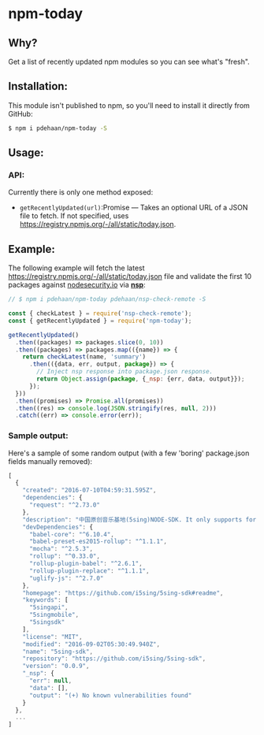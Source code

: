 # npm-today

## Why?

Get a list of recently updated npm modules so you can see what's "fresh".

## Installation:

This module isn't published to npm, so you'll need to install it directly from GitHub:

```sh
$ npm i pdehaan/npm-today -S
```

## Usage:

### API:

Currently there is only one method exposed:

- `getRecentlyUpdated(url)`:Promise &mdash; Takes an optional URL of a JSON file to fetch. If not specified, uses https://registry.npmjs.org/-/all/static/today.json.

## Example:

The following example will fetch the latest https://registry.npmjs.org/-/all/static/today.json file and validate the first 10 packages against [nodesecurity.io](https://nodesecurity.io/) via [**nsp**](http://npm.im/nsp):

```js
// $ npm i pdehaan/npm-today pdehaan/nsp-check-remote -S

const { checkLatest } = require('nsp-check-remote');
const { getRecentlyUpdated } = require('npm-today');

getRecentlyUpdated()
  .then((packages) => packages.slice(0, 10))
  .then((packages) => packages.map(({name}) => {
    return checkLatest(name, 'summary')
      .then(({data, err, output, package}) => {
        // Inject nsp response into package.json response.
        return Object.assign(package, {_nsp: {err, data, output}});
      });
  }))
  .then((promises) => Promise.all(promises))
  .then((res) => console.log(JSON.stringify(res, null, 2)))
  .catch((err) => console.error(err));
```

### Sample output:

Here's a sample of some random output (with a few 'boring' package.json fields manually removed):

```js
[
  {
    "created": "2016-07-10T04:59:31.595Z",
    "dependencies": {
      "request": "^2.73.0"
    },
    "description": "中国原创音乐基地(5sing)NODE-SDK. It only supports for node environment. [5sing Mobile API Document](https://github.com/i5sing/5sing-mobile-api)",
    "devDependencies": {
      "babel-core": "^6.10.4",
      "babel-preset-es2015-rollup": "^1.1.1",
      "mocha": "^2.5.3",
      "rollup": "^0.33.0",
      "rollup-plugin-babel": "^2.6.1",
      "rollup-plugin-replace": "^1.1.1",
      "uglify-js": "^2.7.0"
    },
    "homepage": "https://github.com/i5sing/5sing-sdk#readme",
    "keywords": [
      "5singapi",
      "5singmobile",
      "5singsdk"
    ],
    "license": "MIT",
    "modified": "2016-09-02T05:30:49.940Z",
    "name": "5sing-sdk",
    "repository": "https://github.com/i5sing/5sing-sdk",
    "version": "0.0.9",
    "_nsp": {
      "err": null,
      "data": [],
      "output": "(+) No known vulnerabilities found"
    }
  },
  ...
]
```
